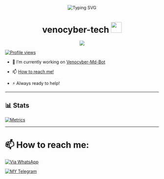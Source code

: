 
<div align="center">
    <img
        src="https://readme-typing-svg.herokuapp.com?font=GlossAndBloom&size=30&duration=4997&color=993300&background=FF673200&center=true&vCenter=true&lines=Hey+there!;Iit's+me,+venocyber-tech!;Welcome;To+my+GitHub+world!🚀"
            alt="Typing SVG"
        /
        >
    </a>
</p>
</div>



<h1 align="center"><b>venocyber-tech </b><img src="https://media.giphy.com/media/hvRJCLFzcasrR4ia7z/giphy.gif" width="35"></h1>


<p align="center">
  <a href="https://github.com/kingjux/venocyberGPT/readme-typing-svg"><img src="https://readme-typing-svg.herokuapp.com?font=Time+New+Roman&color=cyan&size=25&center=true&vCenter=true&width=600&height=100&lines=Assalamu+O+Alaikum+Warahmatullah..&hearts;++;Self-taught+Back-End+Developer,; It+Student,;My+Hobby+Is+Coding,;Active+Learner/Researcher,;Love+to+learn+new+stuffs..<3"></a>
</p>

[![Profile views](https://komarev.com/ghpvc/?username=VenocyberTechInfo&label=Profile%20views)](https://github.com/kingjux)

- 💫 I’m currently working on [Venocyber-Md-Bot](https://github.com/Kingjux/Venocyber-Md-Bot)

- 📫 [How to reach me!](https://github.com/Kingjux/kingjux/blob/main/README.md#-how-to-reach-me)

- ⚡ Always ready to help!

---

## 📊 Stats

[![Metrics](https://metrics.lecoq.io/insights/kingjux)](https://github.com/kingjux/venocyberGPT)

---

# 📫 How to reach me:

[![Via WhatsApp](https://img.shields.io/badge/WhatsApp-25D366?style=for-the-badge&logo=whatsapp&logoColor=white)](https://wa.me/255698101622)

[![MY Telegram](https://img.shields.io/badge/telegram-1b77FF.svg?style=for-the-badge&logo=telegram)](https://t.me/kingjux) <br>









<!--
**VenocyberTechInfo/VenocyberTechInfo** is a ✨ _special_ ✨ repository because its `README.md` (this file) appears on your GitHub profile.

Here are some ideas to get you started:

- 🔭 I’m currently working on ...
- 🌱 I’m currently learning ...
- 👯 I’m looking to collaborate on ...
- 🤔 I’m looking for help with ...
- 💬 Ask me about ...
- 📫 How to reach me: ...
- 😄 Pronouns: ...
- ⚡ Fun fact: ...
-->
